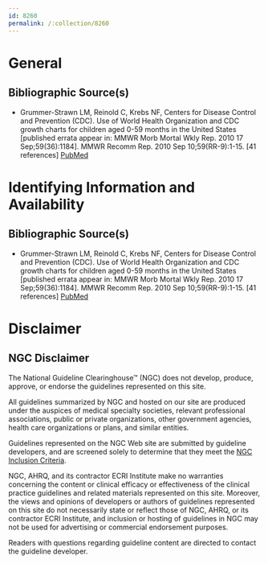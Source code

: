 ```yaml
---
id: 8260
permalink: /:collection/8260
---
```


# General

## Bibliographic Source(s)

- Grummer-Strawn LM, Reinold C, Krebs NF, Centers for Disease Control and Prevention (CDC). Use of World Health Organization and CDC growth charts for children aged 0-59 months in the United States [published errata appear in: MMWR Morb Mortal Wkly Rep. 2010 17 Sep;59(36):1184]. MMWR Recomm Rep. 2010 Sep 10;59(RR-9):1-15. [41 references] [ PubMed ](http://www.ncbi.nlm.nih.gov/entrez/query.fcgi?cmd=Retrieve&db=pubmed&dopt=Abstract&list_uids=20829749)

# Identifying Information and Availability

## Bibliographic Source(s)

- Grummer-Strawn LM, Reinold C, Krebs NF, Centers for Disease Control and Prevention (CDC). Use of World Health Organization and CDC growth charts for children aged 0-59 months in the United States [published errata appear in: MMWR Morb Mortal Wkly Rep. 2010 17 Sep;59(36):1184]. MMWR Recomm Rep. 2010 Sep 10;59(RR-9):1-15. [41 references] [ PubMed ](http://www.ncbi.nlm.nih.gov/entrez/query.fcgi?cmd=Retrieve&db=pubmed&dopt=Abstract&list_uids=20829749)

# Disclaimer

## NGC Disclaimer

The National Guideline Clearinghouse™ (NGC) does not develop, produce, approve, or endorse the guidelines represented on this site.

All guidelines summarized by NGC and hosted on our site are produced under the auspices of medical specialty societies, relevant professional associations, public or private organizations, other government agencies, health care organizations or plans, and similar entities.

Guidelines represented on the NGC Web site are submitted by guideline developers, and are screened solely to determine that they meet the [NGC Inclusion Criteria](/help-and-about/summaries/inclusion-criteria).

NGC, AHRQ, and its contractor ECRI Institute make no warranties concerning the content or clinical efficacy or effectiveness of the clinical practice guidelines and related materials represented on this site. Moreover, the views and opinions of developers or authors of guidelines represented on this site do not necessarily state or reflect those of NGC, AHRQ, or its contractor ECRI Institute, and inclusion or hosting of guidelines in NGC may not be used for advertising or commercial endorsement purposes.

Readers with questions regarding guideline content are directed to contact the guideline developer.

